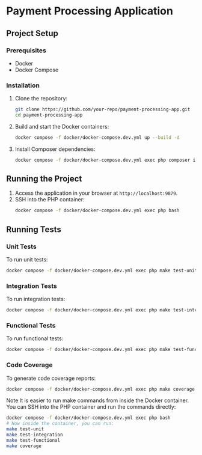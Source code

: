 # Payment Processing Application

## Project Setup

### Prerequisites

- Docker
- Docker Compose

### Installation

1. Clone the repository:
    ```sh
    git clone https://github.com/your-repo/payment-processing-app.git
    cd payment-processing-app
    ```

2. Build and start the Docker containers:
    ```sh
    docker compose -f docker/docker-compose.dev.yml up --build -d
    ```

3. Install Composer dependencies:
    ```sh
    docker compose -f docker/docker-compose.dev.yml exec php composer install
    ```

## Running the Project

1. Access the application in your browser at `http://localhost:9879`.
2. SSH into the PHP container:
    ```sh
    docker compose -f docker/docker-compose.dev.yml exec php bash
    ```

[//]: # (TODO add instructions to ssh into the php container)
## Running Tests

### Unit Tests

To run unit tests:
```sh
docker compose -f docker/docker-compose.dev.yml exec php make test-unit
```

### Integration Tests

To run integration tests:
```sh
docker compose -f docker/docker-compose.dev.yml exec php make test-integration
```

### Functional Tests

To run functional tests:
```sh
docker compose -f docker/docker-compose.dev.yml exec php make test-functional
```

### Code Coverage

To generate code coverage reports:
```sh
docker compose -f docker/docker-compose.dev.yml exec php make coverage
```

Note
It is easier to run make commands from inside the Docker container. You can SSH into the PHP container and run the commands directly:
```sh
docker compose -f docker/docker-compose.dev.yml exec php bash
# Now inside the container, you can run:
make test-unit
make test-integration
make test-functional
make coverage
```
